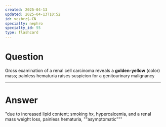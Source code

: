 ```yaml
---
created: 2025-04-13
updated: 2025-04-13T10:52
id: vczbrz$-CN
specialty: nephro
specialty_id: 55
type: flashcard
---
```


# Question
Gross examination of a renal cell carcinoma reveals a **golden-yellow** (color) mass; painless hematuria raises suspicion for a genitourinary malignancy

---

# Answer
"due to increased lipid content;   smoking hx, hypercalcemia, and a renal mass weight loss, painless hematuria, ""asymptomatic"""